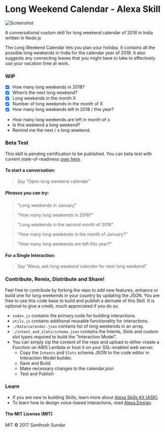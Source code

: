 # Long Weekend Calendar - Alexa Skill

![Screenshot](https://image.ibb.co/e9XLsG/alexa_long_weekend_calendar_banner_min.gif)

A conversational custom skill for long weekend calendar of 2018 in India written in Node.js

The Long Weekend Calendar lets you plan your holiday. It contains all the possible long weekends in India for the calendar year of 2018. It also suggests any connecting leaves that you might have to take to effectively use your vacation time at work.

### WIP 

- [x] How many long weekends in 2018?
- [x] When’s the next long weekend?
- [x] Long weekends in the month X
- [x] Number of long weekends in the month of X
- [x] How many long weekends left in 2018 / this year?
- How many long weekends are left in month of x
- Is this weekend a long weekend?
- Remind me the next / x long weekend.

### Beta Test

This skill is pending certification to be published. You can beta test with current state-of-readiness [over here](https://skills-store.amazon.com/deeplink/tvt/ec14b094ef07191c04ccf926232eb550d6bd0b470f9fd0191a9acf1a227ff8e1879f581ac59257b6753487e08538169a0b43ff4cb705a3f427387e8a9a5206c0c6646d403cd62a683f98ed91621dc12acdf8c437613f5c58b926f59a0a79666fa78b6d3e8060ed1671ad9383c032d2).

#### To start a conversation:

> Say "Open long weekend calendar"

##### Phrases you can try:

> "Long weekends in January"

> "How many long weekends in 2018?"

> "Long weekends in the second month of 2018"

> "How many long weekends in the month of January?"

> "How many long weekends are left this year?"

#### For a Single Interaction:

> Say "Alexa, ask long weekend calender for next long weekend"

### Contribute, Remix, Distribute and Share!
Feel free to contribute by forking the repo to add new features, enhance or build one for long weekends in your country by updating the JSON. You are free to use this code base to build and publish a derivate of this Skill. It is optional to give a credit, much appreciated if you do so.

- ```index.js``` contains the primary code for building interactions.
- ```utils.js``` contains additional reusable functionality for interactions.
- ```./data/calendar.json``` contains list of long weekends in an array.
- ```./intent_and_slots/schema.json``` contains the Intents, Slots and custom slot types required to build the "Interaction Model".
- You can simply zip the content of the repo and upload to either create a Function on AWS Lambda or host it on your SSL-enabled web server.
  - Copy the ```Intents``` and ```Slots``` schema JSON to the code editor in Interaction Model builder.
  - Save and Build.
  - Make necessary changes to the calendar.json
  - Test and Publish

### Learn

- If you are new to building Skills, learn more about [Alexa Skills Kit (ASK)](https://developer.amazon.com/alexa-skills-kit).
- To learn how to design voice-based interactions, read [Alexa.Design](https://developer.amazon.com/alexa).

#### The MIT License (MIT)
MIT © 2017 Santhosh Sundar
